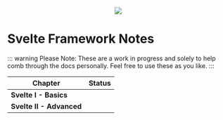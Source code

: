 <center><img src='https://i.imgur.com/tLjkD58.png' /></center>

# Svelte Framework Notes <Badge type='warning' text='In Progress..' />

::: warning
Please Note: These are a work in progress and solely to help comb through the docs personally. Feel free to use these as you like.
:::

| Chapter                  | Status                                       |
| ------------------------ | -------------------------------------------- |
| **Svelte I - Basics**    | <Badge type='tip' text='Done' />             |
| **Svelte II - Advanced** | <Badge type='danger' text='In Progress..' /> |
